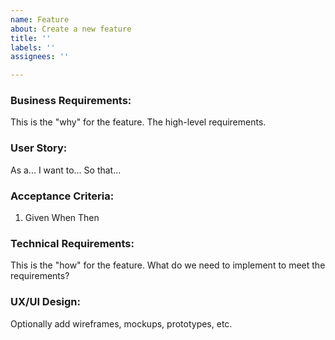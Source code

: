 ```yaml
---
name: Feature
about: Create a new feature
title: ''
labels: ''
assignees: ''

---
```


### Business Requirements:
This is the "why" for the feature. The high-level requirements.

### User Story:
As a...
I want to...
So that...

### Acceptance Criteria:
1. Given
When
Then

### Technical Requirements:
This is the "how" for the feature. What do we need to implement to meet the requirements?

### UX/UI Design:
Optionally add wireframes, mockups, prototypes, etc.
